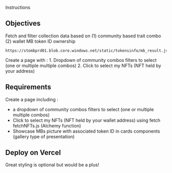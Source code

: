Instructions

## Objectives

Fetch and filter collection data based on (1) community based trait combo (2) wallet MB token ID ownership

``` url to fetch
https://stombprd01.blob.core.windows.net/static/tokensinfo/mb_result.json
```

Create a page with :
	1. Dropdown of community combos filters to select (one or multiple multiple combos)
	2. Click to select my NFTs (NFT held by your address)


## Requirements

Create a page including :

- a dropdown of community combos filters to select (one or multiple multiple combos)
- Click to select my NFTs (NFT held by your wallet address) using fetch fetchNFTs.js (Alchemy function)
- Showcase MBs picture with associated token ID in cards components (gallery type of presentation)


## Deploy on Vercel

Great styling is optional but would be a plus!
